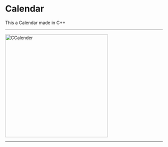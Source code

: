 # Calendar
This a Calendar made in C++
<hr>
<img width="328" alt="CCalender" src="https://user-images.githubusercontent.com/42809447/80971038-cd7ca700-8e39-11ea-9a99-df66c22b95a8.png">
<hr>
